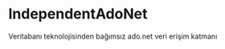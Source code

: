 IndependentAdoNet
=================

Veritabanı teknolojisinden bağımsız ado.net veri erişim katmanı
